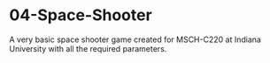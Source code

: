 # 04-Space-Shooter

A very basic space shooter game created for MSCH-C220 at Indiana University with all the required parameters.
